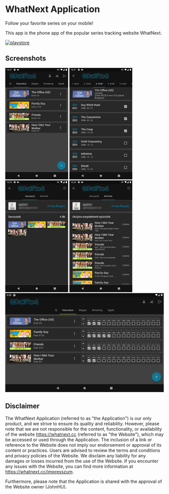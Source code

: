 # WhatNext Application

Follow your favorite series on your mobile!

This app is the phone app of the popular series tracking website WhatNext.

<a target="_blank" href="https://play.google.com/store/apps/details?id=hu.knyigtech.whatnext"><img src="https://raw.githubusercontent.com/steverichey/google-play-badge-svg/master/img/en_get.svg" alt="playstore" width="200"/></a>

## Screenshots

<div>
  <img src="docs/screenshots/Screenshot_1.png" alt="screenshot1" width="200"/>
  <img src="docs/screenshots/Screenshot_2.png" alt="screenshot2" width="200"/>
  <img src="docs/screenshots/Screenshot_3.png" alt="screenshot3" width="200"/>
  <img src="docs/screenshots/Screenshot_4.png" alt="screenshot4" width="200"/>
</div>
<div>
  <img src="docs/screenshots/Screenshot_5.png" alt="screenshot5" width="600"/>
</div>

## Disclaimer

The WhatNext Application (referred to as "the Application") is our only product, and we strive to ensure its quality and reliability. However, please note that we are not responsible for the content, functionality, or availability of the website https://whatnext.cc (referred to as "the Website"), which may be accessed or used through the Application. The inclusion of a link or reference to the Website does not imply our endorsement or approval of its content or practices. Users are advised to review the terms and conditions and privacy policies of the Website. We disclaim any liability for any damages or losses incurred from the use of the Website. If you encounter any issues with the Website, you can find more information at https://whatnext.cc/impresszum.

Furthermore, please note that the Application is shared with the approval of the Website owner (JohnHU).